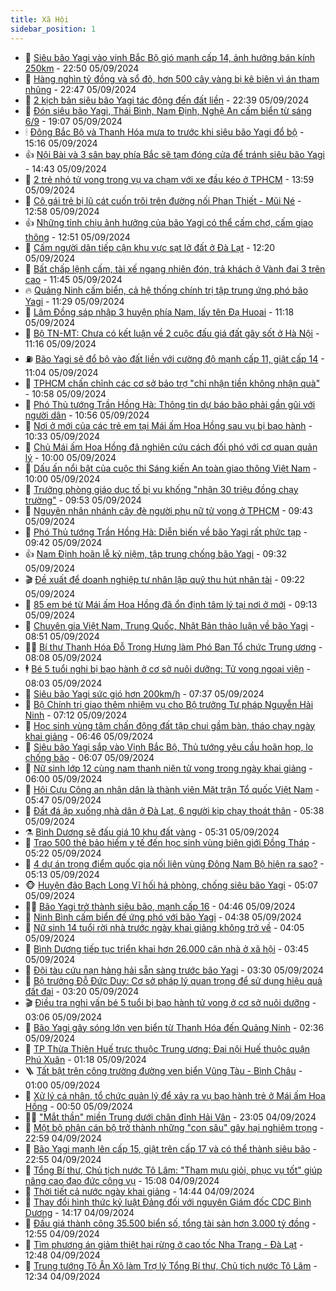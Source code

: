 ```yaml
---
title: Xã Hội
sidebar_position: 1
---
```


<!-- dantri-xa-hoi:START -->
- 🫣 [Siêu bão Yagi vào vịnh Bắc Bộ gió mạnh cấp 14, ảnh hưởng bán kính 250km](https://dantri.com.vn/xa-hoi/sieu-bao-yagi-vao-vinh-bac-bo-gio-manh-cap-14-anh-huong-ban-kinh-250km-20240906004650151.htm) - 22:50 05/09/2024
- 💼 [Hàng nghìn tỷ đồng và sổ đỏ, hơn 500 cây vàng bị kê biên vì án tham nhũng](https://dantri.com.vn/xa-hoi/hang-nghin-ty-dong-va-so-do-hon-500-cay-vang-bi-ke-bien-vi-an-tham-nhung-20240905205450608.htm) - 22:47 05/09/2024
- 🎊 [2 kịch bản siêu bão Yagi tác động đến đất liền](https://dantri.com.vn/xa-hoi/2-kich-ban-sieu-bao-yagi-tac-dong-den-dat-lien-20240906003438046.htm) - 22:39 05/09/2024
- 🙉 [Đón siêu bão Yagi, Thái Bình, Nam Định, Nghệ An cấm biển từ sáng 6/9](https://dantri.com.vn/xa-hoi/don-sieu-bao-yagi-thai-binh-nam-dinh-nghe-an-cam-bien-tu-sang-69-20240905223729990.htm) - 19:07 05/09/2024
- 🕯 [Đông Bắc Bộ và Thanh Hóa mưa to trước khi siêu bão Yagi đổ bộ](https://dantri.com.vn/xa-hoi/dong-bac-bo-va-thanh-hoa-mua-to-truoc-khi-sieu-bao-yagi-do-bo-20240905213414673.htm) - 15:16 05/09/2024
- 👍 [Nội Bài và 3 sân bay phía Bắc sẽ tạm đóng cửa để tránh siêu bão Yagi](https://dantri.com.vn/xa-hoi/noi-bai-va-3-san-bay-phia-bac-se-tam-dong-cua-de-tranh-sieu-bao-yagi-20240905213907650.htm) - 14:43 05/09/2024
- 🤖 [2 trẻ nhỏ tử vong trong vụ va chạm với xe đầu kéo ở TPHCM](https://dantri.com.vn/xa-hoi/2-tre-nho-tu-vong-trong-vu-va-cham-voi-xe-dau-keo-o-tphcm-20240905203028971.htm) - 13:59 05/09/2024
- 🙉 [Cô gái trẻ bị lũ cát cuốn trôi trên đường nối Phan Thiết - Mũi Né](https://dantri.com.vn/xa-hoi/co-gai-tre-bi-lu-cat-cuon-troi-tren-duong-noi-phan-thiet-mui-ne-20240905194959176.htm) - 12:58 05/09/2024
- 👍 [Những tỉnh chịu ảnh hưởng của bão Yagi có thể cấm chợ, cấm giao thông](https://dantri.com.vn/xa-hoi/nhung-tinh-chiu-anh-huong-cua-bao-yagi-co-the-cam-cho-cam-giao-thong-20240905190846212.htm) - 12:51 05/09/2024
- 🗽 [Cấm người dân tiếp cận khu vực sạt lở đất ở Đà Lạt](https://dantri.com.vn/xa-hoi/cam-nguoi-dan-tiep-can-khu-vuc-sat-lo-dat-o-da-lat-20240905185827613.htm) - 12:20 05/09/2024
- 🗽 [Bất chấp lệnh cấm, tài xế ngang nhiên đón, trả khách ở Vành đai 3 trên cao](https://dantri.com.vn/xa-hoi/bat-chap-lenh-cam-tai-xe-ngang-nhien-don-tra-khach-o-vanh-dai-3-tren-cao-20240905175408313.htm) - 11:45 05/09/2024
- 🔥 [Quảng Ninh cấm biển, cả hệ thống chính trị tập trung ứng phó bão Yagi](https://dantri.com.vn/xa-hoi/quang-ninh-cam-bien-ca-he-thong-chinh-tri-tap-trung-ung-pho-bao-yagi-20240905180855826.htm) - 11:29 05/09/2024
- 🦒 [Lâm Đồng sáp nhập 3 huyện phía Nam, lấy tên Đạ Huoai](https://dantri.com.vn/xa-hoi/lam-dong-sap-nhap-3-huyen-phia-nam-lay-ten-da-huoai-20240905171946261.htm) - 11:18 05/09/2024
- 🧐 [Bộ TN-MT: Chưa có kết luận về 2 cuộc đấu giá đất gây sốt ở Hà Nội](https://dantri.com.vn/xa-hoi/bo-tn-mt-chua-co-ket-luan-ve-2-cuoc-dau-gia-dat-gay-sot-o-ha-noi-20240905175445372.htm) - 11:16 05/09/2024
- ⛽️ [Bão Yagi sẽ đổ bộ vào đất liền với cường độ mạnh cấp 11, giật cấp 14](https://dantri.com.vn/xa-hoi/bao-yagi-se-do-bo-vao-dat-lien-voi-cuong-do-manh-cap-11-giat-cap-14-20240905174253608.htm) - 11:04 05/09/2024
- 🚀 [TPHCM chấn chỉnh các cơ sở bảo trợ &quot;chỉ nhận tiền không nhận quà&quot;](https://dantri.com.vn/xa-hoi/tphcm-chan-chinh-cac-co-so-bao-tro-chi-nhan-tien-khong-nhan-qua-20240905174517729.htm) - 10:58 05/09/2024
- 🦒 [Phó Thủ tướng Trần Hồng Hà: Thông tin dự báo bão phải gần gũi với người dân](https://dantri.com.vn/xa-hoi/pho-thu-tuong-tran-hong-ha-thong-tin-du-bao-bao-phai-gan-gui-voi-nguoi-dan-20240905174056065.htm) - 10:56 05/09/2024
- 🦅 [Nơi ở mới của các trẻ em tại Mái ấm Hoa Hồng sau vụ bị bạo hành](https://dantri.com.vn/xa-hoi/noi-o-moi-cua-cac-tre-em-tai-mai-am-hoa-hong-sau-vu-bi-bao-hanh-20240905141746090.htm) - 10:33 05/09/2024
- 🚀 [Chủ Mái ấm Hoa Hồng đã nghiên cứu cách đối phó với cơ quan quản lý](https://dantri.com.vn/xa-hoi/chu-mai-am-hoa-hong-da-nghien-cuu-cach-doi-pho-voi-co-quan-quan-ly-20240905165421641.htm) - 10:00 05/09/2024
- 🦅 [Dấu ấn nổi bật của cuộc thi Sáng kiến An toàn giao thông Việt Nam](https://dantri.com.vn/xa-hoi/dau-an-noi-bat-cua-cuoc-thi-sang-kien-an-toan-giao-thong-viet-nam-20240812095907770.htm) - 10:00 05/09/2024
- 🤠 [Trưởng phòng giáo dục tố bị vu khống &quot;nhận 30 triệu đồng chạy trường&quot;](https://dantri.com.vn/xa-hoi/truong-phong-giao-duc-to-bi-vu-khong-nhan-30-trieu-dong-chay-truong-20240905123853237.htm) - 09:53 05/09/2024
- 💄 [Nguyên nhân nhánh cây đè người phụ nữ tử vong ở TPHCM](https://dantri.com.vn/xa-hoi/nguyen-nhan-nhanh-cay-de-nguoi-phu-nu-tu-vong-o-tphcm-20240905163051358.htm) - 09:43 05/09/2024
- 🥷 [Phó Thủ tướng Trần Hồng Hà: Diễn biến về bão Yagi rất phức tạp](https://dantri.com.vn/xa-hoi/pho-thu-tuong-tran-hong-ha-dien-bien-ve-bao-yagi-rat-phuc-tap-20240905162740653.htm) - 09:42 05/09/2024
- 👍 [Nam Định hoãn lễ kỷ niệm, tập trung chống bão Yagi](https://dantri.com.vn/xa-hoi/nam-dinh-hoan-le-ky-niem-tap-trung-chong-bao-yagi-20240905160716413.htm) - 09:32 05/09/2024
- 🎬 [Đề xuất để doanh nghiệp tư nhân lập quỹ thu hút nhân tài](https://dantri.com.vn/xa-hoi/de-xuat-de-doanh-nghiep-tu-nhan-lap-quy-thu-hut-nhan-tai-20240905161629768.htm) - 09:22 05/09/2024
- 🦒 [85 em bé từ Mái ấm Hoa Hồng đã ổn định tâm lý tại nơi ở mới](https://dantri.com.vn/xa-hoi/85-em-be-tu-mai-am-hoa-hong-da-on-dinh-tam-ly-tai-noi-o-moi-20240905155157759.htm) - 09:13 05/09/2024
- 🌊 [Chuyên gia Việt Nam, Trung Quốc, Nhật Bản thảo luận về bão Yagi](https://dantri.com.vn/xa-hoi/chuyen-gia-viet-nam-trung-quoc-nhat-ban-thao-luan-ve-bao-yagi-20240905141140521.htm) - 08:51 05/09/2024
- 🧑‍💻 [Bí thư Thanh Hóa Đỗ Trọng Hưng làm Phó Ban Tổ chức Trung ương](https://dantri.com.vn/xa-hoi/bi-thu-thanh-hoa-do-trong-hung-lam-pho-ban-to-chuc-trung-uong-20240905083204768.htm) - 08:08 05/09/2024
- 🕴 [Bé 5 tuổi nghi bị bạo hành ở cơ sở nuôi dưỡng: Tử vong ngoại viện](https://dantri.com.vn/xa-hoi/be-5-tuoi-nghi-bi-bao-hanh-o-co-so-nuoi-duong-tu-vong-ngoai-vien-20240905144257120.htm) - 08:03 05/09/2024
- 🤔 [Siêu bão Yagi sức gió hơn 200km/h](https://dantri.com.vn/xa-hoi/sieu-bao-yagi-suc-gio-hon-200kmh-20240905142822210.htm) - 07:37 05/09/2024
- 💄 [Bộ Chính trị giao thêm nhiệm vụ cho Bộ trưởng Tư pháp Nguyễn Hải Ninh](https://dantri.com.vn/xa-hoi/bo-chinh-tri-giao-them-nhiem-vu-cho-bo-truong-tu-phap-nguyen-hai-ninh-20240905140614377.htm) - 07:12 05/09/2024
- 🧠 [Học sinh vùng tâm chấn động đất tập chui gầm bàn, tháo chạy ngày khai giảng](https://dantri.com.vn/xa-hoi/hoc-sinh-vung-tam-chan-dong-dat-tap-chui-gam-ban-thao-chay-ngay-khai-giang-20240905132041545.htm) - 06:46 05/09/2024
- 🦣 [Siêu bão Yagi sắp vào Vịnh Bắc Bộ, Thủ tướng yêu cầu hoãn họp, lo chống bão](https://dantri.com.vn/xa-hoi/sieu-bao-yagi-sap-vao-vinh-bac-bo-thu-tuong-yeu-cau-hoan-hop-lo-chong-bao-20240905130125584.htm) - 06:07 05/09/2024
- 💫 [Nữ sinh lớp 12 cùng nam thanh niên tử vong trong ngày khai giảng](https://dantri.com.vn/xa-hoi/nu-sinh-lop-12-cung-nam-thanh-nien-tu-vong-trong-ngay-khai-giang-20240905125706972.htm) - 06:00 05/09/2024
- 🚀 [Hội Cựu Công an nhân dân là thành viên Mặt trận Tổ quốc Việt Nam](https://dantri.com.vn/xa-hoi/hoi-cuu-cong-an-nhan-dan-la-thanh-vien-mat-tran-to-quoc-viet-nam-20240905120636148.htm) - 05:47 05/09/2024
- 🤔 [Đất đá ập xuống nhà dân ở Đà Lạt, 6 người kịp chạy thoát thân](https://dantri.com.vn/xa-hoi/dat-da-ap-xuong-nha-dan-o-da-lat-6-nguoi-kip-chay-thoat-than-20240905121552399.htm) - 05:38 05/09/2024
- ⚗️ [Bình Dương sẽ đấu giá 10 khu đất vàng](https://dantri.com.vn/xa-hoi/binh-duong-se-dau-gia-10-khu-dat-vang-20240905113302595.htm) - 05:31 05/09/2024
- 🫶 [Trao 500 thẻ bảo hiểm y tế đến học sinh vùng biên giới Đồng Tháp](https://dantri.com.vn/tam-long-nhan-ai/trao-500-the-bao-hiem-y-te-den-hoc-sinh-vung-bien-gioi-dong-thap-20240905100830141.htm) - 05:22 05/09/2024
- 🌮 [4 dự án trọng điểm quốc gia nối liên vùng Đông Nam Bộ hiện ra sao?](https://dantri.com.vn/xa-hoi/4-du-an-trong-diem-quoc-gia-noi-lien-vung-dong-nam-bo-hien-ra-sao-20240903162430948.htm) - 05:13 05/09/2024
- 🐵 [Huyện đảo Bạch Long Vĩ hối hả phòng, chống siêu bão Yagi](https://dantri.com.vn/xa-hoi/huyen-dao-bach-long-vi-hoi-ha-phong-chong-sieu-bao-yagi-20240905115715366.htm) - 05:07 05/09/2024
- 🧑‍🏫 [Bão Yagi trở thành siêu bão, mạnh cấp 16](https://dantri.com.vn/xa-hoi/bao-yagi-tro-thanh-sieu-bao-manh-cap-16-20240905114237410.htm) - 04:46 05/09/2024
- 💫 [Ninh Bình cấm biển đế ứng phó với bão Yagi](https://dantri.com.vn/xa-hoi/ninh-binh-cam-bien-de-ung-pho-voi-bao-yagi-20240905111610893.htm) - 04:38 05/09/2024
- 🦩 [Nữ sinh 14 tuổi rời nhà trước ngày khai giảng không trở về](https://dantri.com.vn/xa-hoi/nu-sinh-14-tuoi-roi-nha-truoc-ngay-khai-giang-khong-tro-ve-20240905103115513.htm) - 04:05 05/09/2024
- 🦄 [Bình Dương tiếp tục triển khai hơn 26.000 căn nhà ở xã hội](https://dantri.com.vn/xa-hoi/binh-duong-tiep-tuc-trien-khai-hon-26000-can-nha-o-xa-hoi-20240905101940971.htm) - 03:45 05/09/2024
- 💂 [Đội tàu cứu nạn hàng hải sẵn sàng trước bão Yagi](https://dantri.com.vn/xa-hoi/doi-tau-cuu-nan-hang-hai-san-sang-truoc-bao-yagi-20240905102417787.htm) - 03:30 05/09/2024
- 💄 [Bộ trưởng Đỗ Đức Duy: Cơ sở pháp lý quan trọng để sử dụng hiệu quả đất đai](https://dantri.com.vn/xa-hoi/bo-truong-do-duc-duy-co-so-phap-ly-quan-trong-de-su-dung-hieu-qua-dat-dai-20240905095537417.htm) - 03:20 05/09/2024
- 🎬 [Điều tra nghi vấn bé 5 tuổi bị bạo hành tử vong ở cơ sở nuôi dưỡng](https://dantri.com.vn/xa-hoi/dieu-tra-nghi-van-be-5-tuoi-bi-bao-hanh-tu-vong-o-co-so-nuoi-duong-20240905094705062.htm) - 03:06 05/09/2024
- 👀 [Bão Yagi gây sóng lớn ven biển từ Thanh Hóa đến Quảng Ninh](https://dantri.com.vn/xa-hoi/bao-yagi-gay-song-lon-ven-bien-tu-thanh-hoa-den-quang-ninh-20240905093106292.htm) - 02:36 05/09/2024
- 💃 [TP Thừa Thiên Huế trực thuộc Trung ương: Đại nội Huế thuộc quận Phú Xuân](https://dantri.com.vn/xa-hoi/tp-thua-thien-hue-truc-thuoc-trung-uong-dai-noi-hue-thuoc-quan-phu-xuan-20240905065939522.htm) - 01:18 05/09/2024
- 🪜 [Tất bật trên công trường đường ven biển Vũng Tàu - Bình Châu](https://dantri.com.vn/xa-hoi/tat-bat-tren-cong-truong-duong-ven-bien-vung-tau-binh-chau-20240904001547967.htm) - 01:00 05/09/2024
- 📝 [Xử lý cá nhân, tổ chức quản lý để xảy ra vụ bạo hành trẻ ở Mái ấm Hoa Hồng](https://dantri.com.vn/xa-hoi/xu-ly-ca-nhan-to-chuc-quan-ly-de-xay-ra-vu-bao-hanh-tre-o-mai-am-hoa-hong-20240905071144311.htm) - 00:50 05/09/2024
- 🧑‍💻 [&quot;Mắt thần&quot; miền Trung dưới chân đỉnh Hải Vân](https://dantri.com.vn/xa-hoi/mat-than-mien-trung-duoi-chan-dinh-hai-van-20240903220927794.htm) - 23:05 04/09/2024
- 👺 [Một bộ phận cán bộ trở thành những &quot;con sâu&quot; gây hại nghiêm trọng](https://dantri.com.vn/xa-hoi/mot-bo-phan-can-bo-tro-thanh-nhung-con-sau-gay-hai-nghiem-trong-20240904222849220.htm) - 22:59 04/09/2024
- 🌮 [Bão Yagi mạnh lên cấp 15, giật trên cấp 17 và có thể thành siêu bão](https://dantri.com.vn/xa-hoi/bao-yagi-manh-len-cap-15-giat-tren-cap-17-va-co-the-thanh-sieu-bao-20240905054334863.htm) - 22:55 04/09/2024
- 🤭 [Tổng Bí thư, Chủ tịch nước Tô Lâm: &quot;Tham mưu giỏi, phục vụ tốt&quot; giúp nâng cao đạo đức công vụ](https://dantri.com.vn/xa-hoi/tong-bi-thu-chu-tich-nuoc-to-lam-tham-muu-gioi-phuc-vu-tot-giup-nang-cao-dao-duc-cong-vu-20240904220819410.htm) - 15:08 04/09/2024
- 💪 [Thời tiết cả nước ngày khai giảng](https://dantri.com.vn/xa-hoi/thoi-tiet-ca-nuoc-ngay-khai-giang-20240904211614050.htm) - 14:44 04/09/2024
- 🧰 [Thay đổi hình thức kỷ luật Đảng đối với nguyên Giám đốc CDC Bình Dương](https://dantri.com.vn/xa-hoi/thay-doi-hinh-thuc-ky-luat-dang-doi-voi-nguyen-giam-doc-cdc-binh-duong-20240904211329922.htm) - 14:17 04/09/2024
- 🤡 [Đấu giá thành công 35.500 biển số, tổng tài sản hơn 3.000 tỷ đồng](https://dantri.com.vn/xa-hoi/dau-gia-thanh-cong-35500-bien-so-tong-tai-san-hon-3000-ty-dong-20240904184431130.htm) - 12:55 04/09/2024
- 🦆 [Tìm phương án giảm thiệt hại rừng ở cao tốc Nha Trang - Đà Lạt](https://dantri.com.vn/xa-hoi/tim-phuong-an-giam-thiet-hai-rung-o-cao-toc-nha-trang-da-lat-20240904165021492.htm) - 12:48 04/09/2024
- 🦍 [Trung tướng Tô Ân Xô làm Trợ lý Tổng Bí thư, Chủ tịch nước Tô Lâm](https://dantri.com.vn/xa-hoi/trung-tuong-to-an-xo-lam-tro-ly-tong-bi-thu-chu-tich-nuoc-to-lam-20240904193431300.htm) - 12:34 04/09/2024<!-- dantri-xa-hoi:END -->
